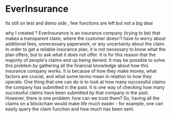# EverInsurance
Its still on test and demo side , few functions are left but not a big deal

why I created ?
EverInsurance is an insurance company (trying to be) that makes a transparent claim, where the customer doesn't have to worry about additional fees, unnecessary paperwork, or any uncertainty about the claim. In order to get a reliable insurance plan, it is not necessary to know what the plan offers, but to ask what it does not offer. It is for this reason that the majority of people's claims end up being denied. It may be possible to solve this problem by gathering all the financial knowledge about how this insurance company works. It is because of how they make money, what factors are crucial, and what some terms mean in relation to how they operate. One thing that one can do is to look at how many successful claims the company has submitted in the past. It is one way of checking how many successful claims have been submitted by that company in the past. However, there is one problem: how can we trust them? So, having all the claims on a blockchain would make life much easier - for example, one can easily query the claim function and how much has been sent.
